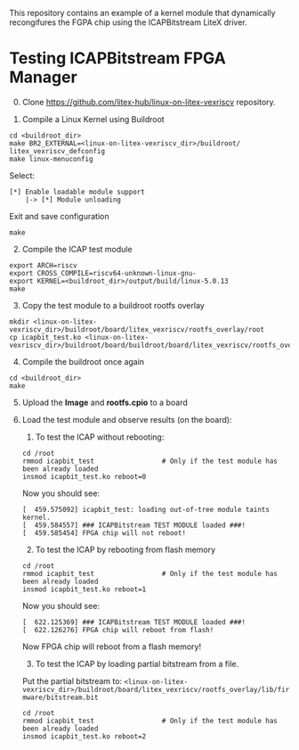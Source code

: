 This repository contains an example of a kernel module that dynamically recongifures the FGPA chip using the ICAPBitstream LiteX driver.

# Testing ICAPBitstream FPGA Manager

0. Clone https://github.com/litex-hub/linux-on-litex-vexriscv repository.

1. Compile a Linux Kernel using Buildroot

```
cd <buildroot_dir>
make BR2_EXTERNAL=<linux-on-litex-vexriscv_dir>/buildroot/ litex_vexriscv_defconfig
make linux-menuconfig
```

Select:
```
[*] Enable loadable module support
    |-> [*] Module unloading
```
Exit and save configuration

```
make
```

2. Compile the ICAP test module

```
export ARCH=riscv
export CROSS_COMPILE=riscv64-unknown-linux-gnu-
export KERNEL=<buildroot_dir>/output/build/linux-5.0.13
make
```

3. Copy the test module to a buildroot rootfs overlay
```
mkdir <linux-on-litex-vexriscv_dir>/buildroot/board/litex_vexriscv/rootfs_overlay/root
cp icapbit_test.ko <linux-on-litex-vexriscv_dir>/buildroot/board/buildroot/board/litex_vexriscv/rootfs_overlay/root/
```

4. Compile the buildroot once again
```
cd <buildroot_dir>
make
```

5. Upload the **Image** and **rootfs.cpio** to a board

6. Load the test module and observe results (on the board):

    1. To test the ICAP without rebooting:

    ```
    cd /root
    rmmod icapbit_test                 # Only if the test module has been already loaded
    insmod icapbit_test.ko reboot=0
    ```

    Now you should see:
    ```
    [  459.575092] icapbit_test: loading out-of-tree module taints kernel.
    [  459.584557] ### ICAPBitstream TEST MODULE loaded ###!
    [  459.585454] FPGA chip will not reboot!
    ```

    2. To test the ICAP by rebooting from flash memory

    ```
    cd /root
    rmmod icapbit_test                 # Only if the test module has been already loaded
    insmod icapbit_test.ko reboot=1
    ```

    Now you should see:
    ```
    [  622.125369] ### ICAPBitstream TEST MODULE loaded ###!
    [  622.126276] FPGA chip will reboot from flash!
    ```

    Now FPGA chip will reboot from a flash memory!

    3. To test the ICAP by loading partial bitstream from a file.

    Put the partial bitstream to:
    `<linux-on-litex-vexriscv_dir>/buildroot/board/litex_vexriscv/rootfs_overlay/lib/firmware/bitstream.bit`

    ```
    cd /root
    rmmod icapbit_test                 # Only if the test module has been already loaded
    insmod icapbit_test.ko reboot=2
    ```
